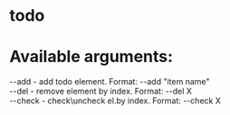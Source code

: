 # todo

# Available arguments:  
   --add   - add todo element. Format: --add "item name"  
   --del   - remove element by index. Format: --del X  
   --check - check\uncheck el.by index. Format: --check X 